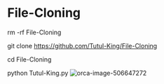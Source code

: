 # File-Cloning 

rm -rf File-Cloning

git clone https://github.com/Tutul-King/File-Cloning

cd File-Cloning

python Tutul-King.py
![orca-image-506647272](https://github.com/Tutul-King/File-Cloning/assets/106426526/94e239be-1e2a-40ab-a275-8e6e6d81d25c)
